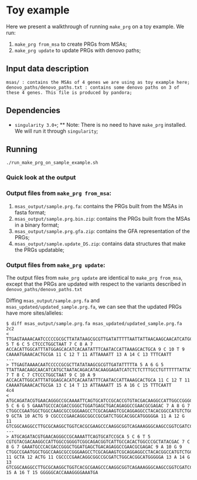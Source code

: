 # Toy example

Here we present a walkthrough of running `make_prg` on a toy example.
We run:
1) `make_prg from_msa` to create PRGs from MSAs;
2) `make_prg update` to update PRGs with denovo paths;

## Input data description

```
msas/ : contains the MSAs of 4 genes we are using as toy example here;
denovo_paths/denovo_paths.txt : contains some denovo paths on 3 of these 4 genes. This file is produced by pandora;
```

## Dependencies

* `singularity 3.0+`;
** Note: There is no need to have `make_prg` installed. We will run it through `singularity`;

## Running

```
./run_make_prg_on_sample_example.sh
```

### Quick look at the output

### Output files from `make_prg from_msa`:
1. `msas_output/sample.prg.fa`: contains the PRGs built from the MSAs in fasta format;
2. `msas_output/sample.prg.bin.zip`: contains the PRGs built from the MSAs in a binary format;
3. `msas_output/sample.prg.gfa.zip`: contains the GFA representation of the PRGs;
4. `msas_output/sample.update_DS.zip`: contains data structures that make the PRGs updatable;

### Output files from `make_prg update`:

The output files from `make_prg update` are identical to `make_prg from_msa`, except that the PRGs are updated with
respect to the variants described in `denovo_paths/denovo_paths.txt`

Diffing `msas_output/sample.prg.fa` and `msas_updated/updated_sample.prg.fa`, we can see that the updated PRGs have more sites/alleles:

```
$ diff msas_output/sample.prg.fa msas_updated/updated_sample.prg.fa 
2c2
< TTGAGTAAAACAATCCCCCGCGCTTATATAAGCGCGTTGATATTTTTAATTATTAACAAGCAACATCATGCTAATACAGACATACAAGGAGATCATCTCTCTTTGCCTGTTTTTTATTATTTCAGGAGTGTAAACACATTTTCCG 5 T 6 C 5 CTCCCTGGCTAAT 7 C 8 A 7 ACCACATTGGCATTTATGGAGCACATCACAATATTTCAATACCATTAAAGCACTGCA 9 C 10 T 9 CAAAATGAAACACTGCGA 11 C 12 T 11 ATTAAAATT 13 A 14 C 13 TTTCAATT
---
> TTGAGTAAAACAATCCCCCGCGCTTATATAAGCGCGTTGATATTTTTA 5 A 6 G 5 TTATTAACAAGCAACATCATGCTAATACAGACATACAAGGAGATCATCTCTCTTTGCCTGTTTTTTATTATTTCAGGAGTGTAAACACATTTTCCG 7 T 8 C 7 CTCCCTGGCTAAT 9 C 10 A 9 ACCACATTGGCATTTATGGAGCACATCACAATATTTCAATACCATTAAAGCACTGCA 11 C 12 T 11 CAAAATGAAACACTGCGA 13 C 14 T 13 ATTAAAATT 15 A 16 C 15 TTTCAATT
4c4
< ATGCAGATACGTGAACAGGGCCGCAAAATTCAGTGCATCCGCACCGTGTACGACAAGGCCATTGGCCGGGGTCGGCAGACGGTCATTGCCACACTGGCCCGCTATACGAC 5 C 6 G 5 GAAATGCCCACGACCGGGCTGGATGAGCTGACAGAGGCCGAACGCGAGAC 7 A 8 G 7 CTGGCCGAATGGCTGGCCAAGCGCCGGGAAGCCTCGCAGAAGTCGCAGGAGGCCTACACGGCCATGTCTGCGGATCGGTGGCTGGTCACGCTGGCCAAGGCCATCAGGGAAGGGCAGGA 9 GCTA 10 ACTG 9 CGCCCCGAACAGGCGGCCGCGATCTGGCACGGCATGGGGGA 11 A 12 G 11 GTCGGCAAGGCCTTGCGCAAGGCTGGTCACGCGAAGCCCAAGGCGGTCAGAAAGGGCAAGCCGGTCGATCCGGCTGATCCCAAGGATCAAGGGGAGGGGGCACCAAAGGGGAAATGA
---
> ATGCAGATACGTGAACAGGGCCGCAAAATTCAGTGCATCCGCA 5 C 6 T 5 CGTGTACGACAAGGCCATTGGCCGGGGTCGGCAGACGGTCATTGCCACACTGGCCCGCTATACGAC 7 C 8 G 7 GAAATGCCCACGACCGGGCTGGATGAGCTGACAGAGGCCGAACGCGAGAC 9 A 10 G 9 CTGGCCGAATGGCTGGCCAAGCGCCGGGAAGCCTCGCAGAAGTCGCAGGAGGCCTACACGGCCATGTCTGCGGATCGGTGGCTGGTCACGCTGGCCAAGGCCATCAGGGAAGGGCAGGA 11 GCTA 12 ACTG 11 CGCCCCGAACAGGCGGCCGCGATCTGGCACGGCATGGGGGA 13 A 14 G 13 GTCGGCAAGGCCTTGCGCAAGGCTGGTCACGCGAAGCCCAAGGCGGTCAGAAAGGGCAAGCCGGTCGATCCGGCTGATCCCAAGGATCAAGGGG 15 A 16 T 15 GGGGGCACCAAAGGGGAAATGA
```
